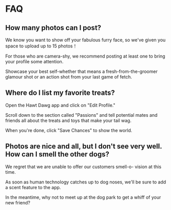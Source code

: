 # FAQ

## How many photos can I post?

We know you want to show off your fabulous furry face, so we've given you space to upload up to 15 photos！

For those who are camera-shy, we recommend posting at least one to bring your profile some attention.

Showcase your best self-whether that means a fresh-from-the-groomer glamour shot or an action shot from your last game of fetch.

## Where do I list my favorite treats?

Open the Hawt Dawg app and click on "Edit Profile."

Scroll down to the section called "Passions" and tell potential mates and friends all about the treats and toys that make your tail wag.

When you're done, click "Save Chances" to show the world.

## Photos are nice and all, but I don't see very well. How can I smell the other dogs?

We regret that we are unable to offer our customers smell-o- vision at this time.

As soon as human technology catches up to dog noses, we'll be sure to add a scent feature to the app.

In the meantime, why not to meet up at the dog park to get a whiff of your new friend?